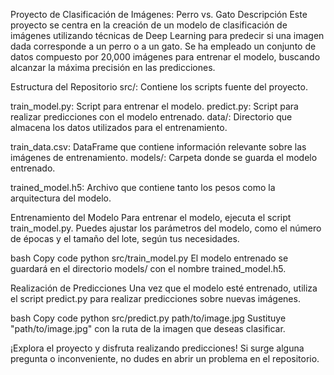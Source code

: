 Proyecto de Clasificación de Imágenes: Perro vs. Gato
Descripción
Este proyecto se centra en la creación de un modelo de clasificación de imágenes utilizando técnicas de Deep Learning para predecir si una imagen dada corresponde a un perro o a un gato. Se ha empleado un conjunto de datos compuesto por 20,000 imágenes para entrenar el modelo, buscando alcanzar la máxima precisión en las predicciones.

Estructura del Repositorio
src/: Contiene los scripts fuente del proyecto.

train_model.py: Script para entrenar el modelo.
predict.py: Script para realizar predicciones con el modelo entrenado.
data/: Directorio que almacena los datos utilizados para el entrenamiento.

train_data.csv: DataFrame que contiene información relevante sobre las imágenes de entrenamiento.
models/: Carpeta donde se guarda el modelo entrenado.

trained_model.h5: Archivo que contiene tanto los pesos como la arquitectura del modelo.

Entrenamiento del Modelo
Para entrenar el modelo, ejecuta el script train_model.py. Puedes ajustar los parámetros del modelo, como el número de épocas y el tamaño del lote, según tus necesidades.

bash
Copy code
python src/train_model.py
El modelo entrenado se guardará en el directorio models/ con el nombre trained_model.h5.

Realización de Predicciones
Una vez que el modelo esté entrenado, utiliza el script predict.py para realizar predicciones sobre nuevas imágenes.

bash
Copy code
python src/predict.py path/to/image.jpg
Sustituye "path/to/image.jpg" con la ruta de la imagen que deseas clasificar.

¡Explora el proyecto y disfruta realizando predicciones! Si surge alguna pregunta o inconveniente, no dudes en abrir un problema en el repositorio.
